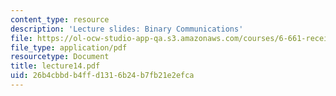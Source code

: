 ```yaml
---
content_type: resource
description: 'Lecture slides: Binary Communications'
file: https://ol-ocw-studio-app-qa.s3.amazonaws.com/courses/6-661-receivers-antennas-and-signals-spring-2003/26b4cbbdb4ffd1316b24b7fb21e2efca_lecture14.pdf
file_type: application/pdf
resourcetype: Document
title: lecture14.pdf
uid: 26b4cbbd-b4ff-d131-6b24-b7fb21e2efca
---
```

